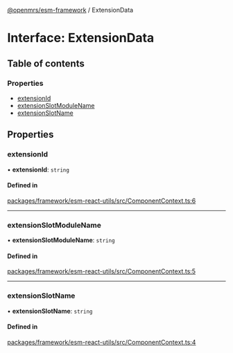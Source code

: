 [@openmrs/esm-framework](../API.md) / ExtensionData

# Interface: ExtensionData

## Table of contents

### Properties

- [extensionId](ExtensionData.md#extensionid)
- [extensionSlotModuleName](ExtensionData.md#extensionslotmodulename)
- [extensionSlotName](ExtensionData.md#extensionslotname)

## Properties

### extensionId

• **extensionId**: `string`

#### Defined in

[packages/framework/esm-react-utils/src/ComponentContext.ts:6](https://github.com/mccarthyaaron/openmrs-esm-core/blob/main/packages/framework/esm-react-utils/src/ComponentContext.ts#L6)

___

### extensionSlotModuleName

• **extensionSlotModuleName**: `string`

#### Defined in

[packages/framework/esm-react-utils/src/ComponentContext.ts:5](https://github.com/mccarthyaaron/openmrs-esm-core/blob/main/packages/framework/esm-react-utils/src/ComponentContext.ts#L5)

___

### extensionSlotName

• **extensionSlotName**: `string`

#### Defined in

[packages/framework/esm-react-utils/src/ComponentContext.ts:4](https://github.com/mccarthyaaron/openmrs-esm-core/blob/main/packages/framework/esm-react-utils/src/ComponentContext.ts#L4)
